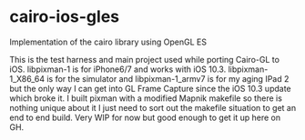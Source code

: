 # cairo-ios-gles
Implementation of the cairo library using OpenGL ES 

This is the test harness and main project used while porting Cairo-GL to iOS. libpixman-1 is for iPhone6/7 and works with iOS 10.3. 
libpixman-1_X86_64 is for the simulator and libpixman-1_armv7 is for my aging IPad 2 but the only way I can get into GL Frame Capture
since the iOS 10.3 update which broke it. I built pixman with a modified Mapnik makefile so there is nothing unique about it I just
need to sort out the makefile situation to get an end to end build. Very WIP for now but good enough to get it up here on GH.
